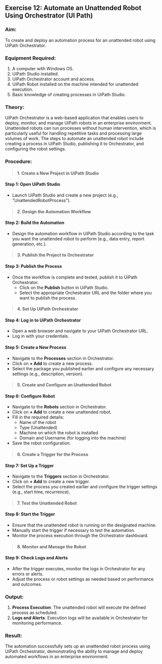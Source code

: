 ## Exercise 12: Automate an Unattended Robot Using Orchestrator (UI Path)

### Aim:
To create and deploy an automation process for an unattended robot using UiPath Orchestrator.

### Equipment Required:
1. A computer with Windows OS.
2. UiPath Studio installed.
3. UiPath Orchestrator account and access.
4. UiPath Robot installed on the machine intended for unattended execution.
5. Basic knowledge of creating processes in UiPath Studio.

### Theory:
UiPath Orchestrator is a web-based application that enables users to deploy, monitor, and manage UiPath robots in an enterprise environment. Unattended robots can run processes without human intervention, which is particularly useful for handling repetitive tasks and processing large volumes of work. The steps to automate an unattended robot include creating a process in UiPath Studio, publishing it to Orchestrator, and configuring the robot settings.

### Procedure:

>#### 1. **Create a New Project in UiPath Studio**
#### Step 1: Open UiPath Studio
- Launch UiPath Studio and create a new project (e.g., "UnattendedRobotProcess").

>#### 2. **Design the Automation Workflow**
#### Step 2: Build the Automation
- Design the automation workflow in UiPath Studio according to the task you want the unattended robot to perform (e.g., data entry, report generation, etc.).

>#### 3. **Publish the Project to Orchestrator**
#### Step 3: Publish the Process
- Once the workflow is complete and tested, publish it to UiPath Orchestrator.
  - Click on the **Publish** button in UiPath Studio.
  - Select the appropriate Orchestrator URL and the folder where you want to publish the process.
  
>#### 4. **Set Up UiPath Orchestrator**
#### Step 4: Log in to UiPath Orchestrator
- Open a web browser and navigate to your UiPath Orchestrator URL.
- Log in with your credentials.

#### Step 5: Create a New Process
- Navigate to the **Processes** section in Orchestrator.
- Click on **+ Add** to create a new process.
- Select the package you published earlier and configure any necessary settings (e.g., description, version).

>#### 5. **Create and Configure an Unattended Robot**
#### Step 6: Configure Robot
- Navigate to the **Robots** section in Orchestrator.
- Click on **+ Add** to create a new unattended robot.
- Fill in the required details:
  - Name of the robot
  - Type (Unattended)
  - Machine on which the robot is installed
  - Domain and Username (for logging into the machine)
- Save the robot configuration.

>#### 6. **Create a Trigger for the Process**
#### Step 7: Set Up a Trigger
- Navigate to the **Triggers** section in Orchestrator.
- Click on **+ Add** to create a new trigger.
- Select the process you created earlier and configure the trigger settings (e.g., start time, recurrence).
  
>#### 7. **Test the Unattended Robot**
#### Step 8: Start the Trigger
- Ensure that the unattended robot is running on the designated machine.
- Manually start the trigger if necessary to test the automation.
- Monitor the process execution through the Orchestrator dashboard.

>#### 8. **Monitor and Manage the Robot**
#### Step 9: Check Logs and Alerts
- After the trigger executes, monitor the logs in Orchestrator for any errors or alerts.
- Adjust the process or robot settings as needed based on performance and outcomes.

### Output:
1. **Process Execution**: The unattended robot will execute the defined process as scheduled.
2. **Logs and Alerts**: Execution logs will be available in Orchestrator for monitoring performance.

### Result:
The automation successfully sets up an unattended robot process using UiPath Orchestrator, demonstrating the ability to manage and deploy automated workflows in an enterprise environment.
